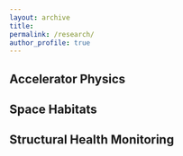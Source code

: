 ```yaml
---
layout: archive
title:
permalink: /research/
author_profile: true
---
```


## Accelerator Physics
## Space Habitats
## Structural Health Monitoring
